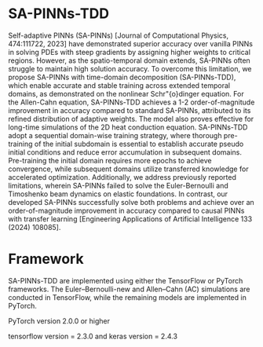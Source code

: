 # SA-PINNs-TDD

Self-adaptive PINNs (SA-PINNs) [Journal of Computational Physics, 474:111722, 2023] have demonstrated superior accuracy over vanilla PINNs in solving PDEs with steep gradients by assigning higher weights to critical regions.
However, as the spatio-temporal domain extends, SA-PINNs often struggle to maintain high solution accuracy.
To overcome this limitation, we propose SA-PINNs with time-domain decomposition (SA-PINNs-TDD), which enable accurate and stable training across extended temporal domains, as demonstrated on the nonlinear Schr\"{o}dinger equation.
For the Allen-Cahn equation, SA-PINNs-TDD achieves a 1-2 order-of-magnitude improvement in accuracy compared to standard SA-PINNs, attributed to its refined distribution of adaptive weights.
The model also proves effective for long-time simulations of the 2D heat conduction equation.
SA-PINNs-TDD adopt a sequential domain-wise training strategy, where thorough pre-training of the initial subdomain is essential to establish accurate pseudo initial conditions and reduce error accumulation in subsequent domains.
Pre-training the initial domain requires more epochs to achieve convergence, while subsequent domains utilize transferred knowledge for accelerated optimization.
Additionally, we address previously reported limitations, wherein SA-PINNs failed to solve the Euler-Bernoulli and Timoshenko beam dynamics on elastic foundations.
In contrast, our developed SA-PINNs successfully solve both problems and achieve over an order-of-magnitude improvement in accuracy compared to causal PINNs with transfer learning [Engineering Applications of Artificial Intelligence 133 (2024) 108085].

# Framework

SA-PINNs-TDD are implemented using either the TensorFlow or PyTorch frameworks.
The Euler–Bernoulli-new and Allen–Cahn (AC) simulations are conducted in TensorFlow, while the remaining models are implemented in PyTorch.

PyTorch version 2.0.0 or higher

tensorflow version = 2.3.0 and keras version = 2.4.3
